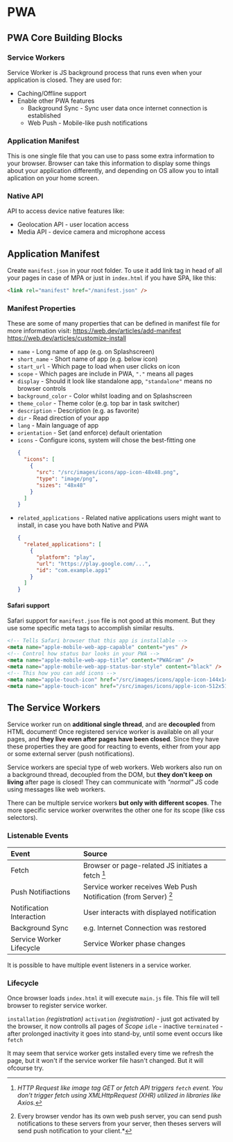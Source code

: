 # PWA

## PWA Core Building Blocks

### Service Workers

Service Worker is JS background process that runs even when your application is closed.
They are used for:

- Caching/Offline support
- Enable other PWA features
  - Background Sync - Sync user data once internet connection is established
  - Web Push - Mobile-like push notifications

### Application Manifest

This is one single file that you can use to pass some extra information to your browser. Browser can take this information to display some things about your application differently, and depending on OS allow you to intall aplication on your home screen.

### Native API

API to access device native features like:

- Geolocation API - user location access
- Media API - device camera and microphone access

## Application Manifest

Create `manifest.json` in your root folder.
To use it add link tag in head of all your pages in case of MPA or just in `index.html` if you have SPA, like this:

```html
<link rel="manifest" href="/manifest.json" />
```

### Manifest Properties

These are some of many properties that can be defined in manifest file for more information visit:
https://web.dev/articles/add-manifest
https://web.dev/articles/customize-install

- `name` - Long name of app (e.g. on Splashscreen)
- `short_name` - Short name of app (e.g. below icon)
- `start_url` - Which page to load when user clicks on icon
- `scope` - Which pages are include in PWA, `"."` means all pages
- `display` - Should it look like standalone app, `"standalone"` means no browser controls
- `background_color` - Color whilst loading and on Splashscreen
- `theme_color` - Theme color (e.g. top bar in task switcher)
- `description` - Description (e.g. as favorite)
- `dir` - Read direction of your app
- `lang` - Main language of app
- `orientation` - Set (and enforce) default orientation
- `icons` - Configure icons, system will chose the best-fitting one
  ```json
  {
    "icons": [
      {
        "src": "/src/images/icons/app-icon-48x48.png",
        "type": "image/png",
        "sizes": "48x48"
      }
    ]
  }
  ```
- `related_applications` - Related native applications users might want to install, in case you have both Native and PWA
  ```json
  {
    "related_applications": [
      {
        "platform": "play",
        "url": "https://play.google.com/...",
        "id": "com.example.app1"
      }
    ]
  }
  ```

#### Safari support

Safari support for `manifest.json` file is not good at this moment. But they use some specific meta tags to accomplish similar results.

```html
<!-- Tells Safari browser that this app is installable -->
<meta name="apple-mobile-web-app-capable" content="yes" />
<!-- Control how status bar looks in your PWA -->
<meta name="apple-mobile-web-app-title" content="PWAGram" />
<meta name="apple-mobile-web-app-status-bar-style" content="black" />
<!-- This how you can add icons -->
<meta name="apple-touch-icon" href="/src/images/icons/apple-icon-144x144.png" size="144x144" />
<meta name="apple-touch-icon" href="/src/images/icons/apple-icon-512x512.png" size="512x512" />
```

## The Service Workers

Service worker run on **additional single thread**, and are **decoupled** from HTML document! Once registered service worker is available on all your pages, and **they live even after pages have been closed**. Since they have these properties they are good for reacting to events, either from your app or some external server (push notifications).

Service workers are special type of web workers. Web workers also run on a background thread, decoupled from the DOM, but **they don't keep on living** after page is closed! They can communicate with _"normal"_ JS code using messages like web workers.

There can be multiple service workers **but only with different scopes**. The more specific service worker overwrites the other one for its scope (like css selectors).

### Listenable Events

| Event                    | Source                                                           |
| :----------------------- | :--------------------------------------------------------------- |
| Fetch                    | Browser or page-related JS initiates a fetch [^1]                |
| Push Notifiactions       | Service worker receives Web Push Notification (from Server) [^2] |
| Notification Interaction | User interacts with displayed notification                       |
| Background Sync          | e.g. Internet Connection was restored                            |
| Service Worker Lifecycle | Service Worker phase changes                                     |

It is possible to have multiple event listeners in a service worker.

[^1]: _HTTP Request like image tag GET or fetch API triggers `fetch` event. You don't trigger fetch using XMLHttpRequest (XHR) utilized in libraries like Axios._
[^2]: Every browser vendor has its own web push server, you can send push notifications to these servers from your server, then theses servers will send push notification to your client.\*

### Lifecycle

Once browser loads `index.html` it will execute `main.js` file. This file will tell browser to register service worker.

`installation` _(registration)_
`activation` _(registration)_ - just got activated by the browser, it now controlls all pages of _Scope_
`idle` - inactive
`terminated` - after prolonged inactivity it goes into stand-by, until some event occurs like `fetch`

It may seem that service worker gets installed every time we refresh the page, but it won't if the service worker file hasn't changed. But it will ofcourse try.
